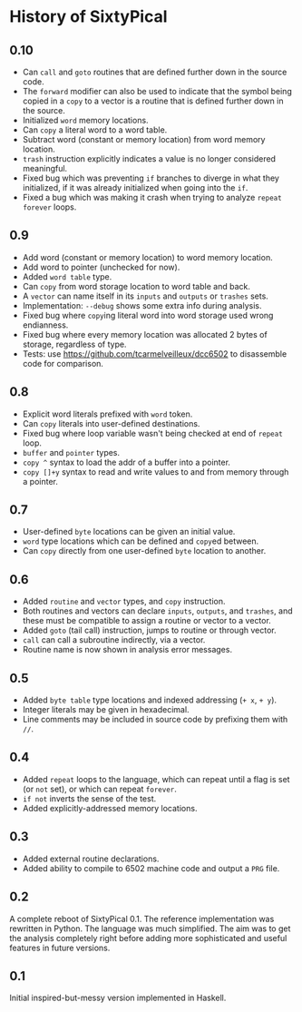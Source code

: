 History of SixtyPical
=====================

0.10
----

*   Can `call` and `goto` routines that are defined further down in the source code.
*   The `forward` modifier can also be used to indicate that the symbol being copied
    in a `copy` to a vector is a routine that is defined further down in the source.
*   Initialized `word` memory locations.
*   Can `copy` a literal word to a word table.
*   Subtract word (constant or memory location) from word memory location.
*   `trash` instruction explicitly indicates a value is no longer considered meaningful.
*   Fixed bug which was preventing `if` branches to diverge in what they initialized,
    if it was already initialized when going into the `if`.
*   Fixed a bug which was making it crash when trying to analyze `repeat forever` loops.

0.9
---

*   Add word (constant or memory location) to word memory location.
*   Add word to pointer (unchecked for now).
*   Added `word table` type.
*   Can `copy` from word storage location to word table and back.
*   A `vector` can name itself in its `inputs` and `outputs` or `trashes` sets.
*   Implementation: `--debug` shows some extra info during analysis.
*   Fixed bug where `copy`ing literal word into word storage used wrong endianness.
*   Fixed bug where every memory location was allocated 2 bytes of storage, regardless of type.
*   Tests: use https://github.com/tcarmelveilleux/dcc6502 to disassemble code for comparison.

0.8
---

*   Explicit word literals prefixed with `word` token.
*   Can `copy` literals into user-defined destinations.
*   Fixed bug where loop variable wasn't being checked at end of `repeat` loop.
*   `buffer` and `pointer` types.
*   `copy ^` syntax to load the addr of a buffer into a pointer.
*   `copy []+y` syntax to read and write values to and from memory through a pointer.

0.7
---

*   User-defined `byte` locations can be given an initial value.
*   `word` type locations which can be defined and `copy`ed between.
*   Can `copy` directly from one user-defined `byte` location to another.

0.6
---

*   Added `routine` and `vector` types, and `copy` instruction.
*   Both routines and vectors can declare `inputs`, `outputs`, and `trashes`,
    and these must be compatible to assign a routine or vector to a vector.
*   Added `goto` (tail call) instruction, jumps to routine or through vector.
*   `call` can call a subroutine indirectly, via a vector.
*   Routine name is now shown in analysis error messages.

0.5
---

*   Added `byte table` type locations and indexed addressing (`+ x`, `+ y`).
*   Integer literals may be given in hexadecimal.
*   Line comments may be included in source code by prefixing them with `//`.

0.4
---

*   Added `repeat` loops to the language, which can repeat until a flag
    is set (or `not` set), or which can repeat `forever`.
*   `if not` inverts the sense of the test.
*   Added explicitly-addressed memory locations.

0.3
---

*   Added external routine declarations.
*   Added ability to compile to 6502 machine code and output a `PRG` file.

0.2
---

A complete reboot of SixtyPical 0.1.  The reference implementation was
rewritten in Python.  The language was much simplified.  The aim was to get the
analysis completely right before adding more sophisticated and useful features
in future versions.

0.1
---

Initial inspired-but-messy version implemented in Haskell.
